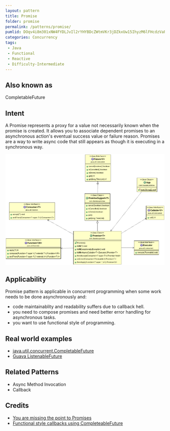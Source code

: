 ```yaml
---
layout: pattern
title: Promise
folder: promise
permalink: /patterns/promise/
pumlid: DOqv4i8m301xNW4FYDLJvIl2rYHYBDcZWtmVKr3jDZkxUw15IhyzM6lFHcdzVaPCVm8ONkNWEFELJbQ71ccKEWIuvuKhXJT-S6laVEWsCO9C7GHz2KmRmav0KVzUqgJCtsydROjV
categories: Concurrency
tags:
 - Java
 - Functional
 - Reactive
 - Difficulty-Intermediate
---
```


## Also known as
CompletableFuture

## Intent
A Promise represents a proxy for a value not necessarily known when the promise is created. It
allows you to associate dependent promises to an asynchronous action's eventual success value or 
failure reason. Promises are a way to write async code that still appears as though it is executing 
in a synchronous way.

![alt text](./etc/promise.png "Promise")

## Applicability
Promise pattern is applicable in concurrent programming when some work needs to be done asynchronously
and:

* code maintainablity and readability suffers due to callback hell.
* you need to compose promises and need better error handling for asynchronous tasks.
* you want to use functional style of programming.


## Real world examples

* [java.util.concurrent.CompletableFuture](https://docs.oracle.com/javase/8/docs/api/java/util/concurrent/CompletableFuture.html)
* [Guava ListenableFuture](https://github.com/google/guava/wiki/ListenableFutureExplained)

## Related Patterns
 * Async Method Invocation
 * Callback

## Credits

* [You are missing the point to Promises](https://gist.github.com/domenic/3889970)
* [Functional style callbacks using CompleteableFuture](https://www.infoq.com/articles/Functional-Style-Callbacks-Using-CompletableFuture)
